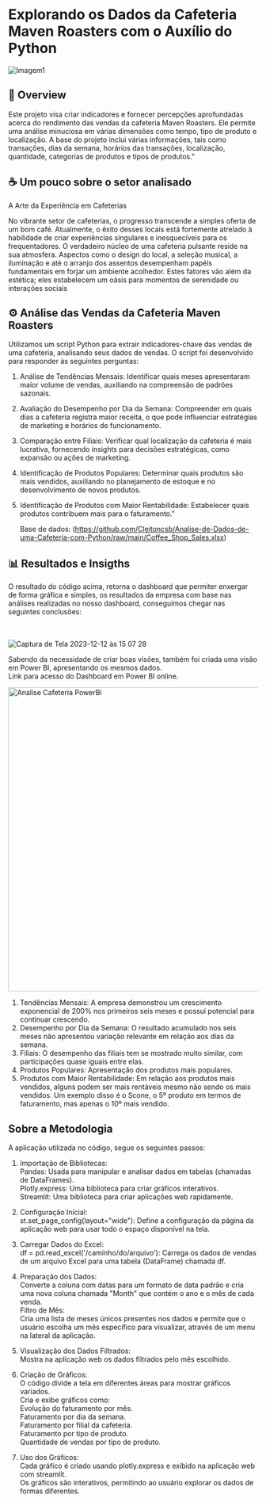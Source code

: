 <h1>Explorando os Dados da Cafeteria Maven Roasters com o Auxílio do Python</h1>


![Imagem1](https://github.com/Cleitoncsb/meu-Portfolio/assets/142935223/b9bf12f2-c1a3-46af-a8a8-b2fade673657)


 <h2> 📌 Overview   </h2>
 

Este projeto visa criar indicadores e fornecer percepções aprofundadas acerca do rendimento das vendas da cafeteria Maven Roasters. Ele permite uma análise minuciosa em várias dimensões como tempo, tipo de produto e localização. A base do projeto inclui várias informações, tais como transações, dias da semana, horários das transações, localização, quantidade, categorias de produtos e tipos de produtos."


<h2>☕ Um pouco sobre o setor analisado</h2>

A Arte da Experiência em Cafeterias 

No vibrante setor de cafeterias, o progresso transcende a simples oferta de um bom café. Atualmente, o êxito desses locais está fortemente atrelado à habilidade de criar experiências singulares e inesquecíveis para os frequentadores. O verdadeiro núcleo de uma cafeteria pulsante reside na sua atmosfera. Aspectos como o design do local, a seleção musical, a iluminação e até o arranjo dos assentos desempenham papéis fundamentais em forjar um ambiente acolhedor. Estes fatores vão além da estética; eles estabelecem um oásis para momentos de serenidade ou interações sociais

<h2> ⚙️ Análise das Vendas da Cafeteria Maven Roasters </h2>
Utilizamos um script Python para extrair indicadores-chave das vendas de uma cafeteria, analisando seus dados de vendas. O script foi desenvolvido para responder às seguintes perguntas:

1. Análise de Tendências Mensais: Identificar quais meses apresentaram maior volume de vendas, auxiliando na compreensão de padrões sazonais.
2. Avaliação do Desempenho por Dia da Semana: Compreender em quais dias a cafeteria registra maior receita, o que pode influenciar estratégias de marketing e horários de funcionamento.
3. Comparação entre Filiais: Verificar qual localização da cafeteria é mais lucrativa, fornecendo insights para decisões estratégicas, como expansão ou ações de marketing.
4. Identificação de Produtos Populares: Determinar quais produtos são mais vendidos, auxiliando no planejamento de estoque e no desenvolvimento de novos produtos.
5. Identificação de Produtos com Maior Rentabilidade: Estabelecer quais produtos contribuem mais para o faturamento."<br>

   Base de dados: (https://github.com/Cleitoncsb/Analise-de-Dados-de-uma-Cafeteria-com-Python/raw/main/Coffee_Shop_Sales.xlsx)

<h2> 📊 Resultados e Insigths</h2>
O resultado do código acima, retorna o dashboard que permiter enxergar de forma gráfica e simples, os resultados da empresa com base nas análises realizadas no nosso dashboard, conseguimos chegar nas seguintes conclusões:<br>
<br>
<br>

![Captura de Tela 2023-12-12 às 15 07 28](https://github.com/Cleitoncsb/Analise-de-Dados-de-uma-Cafeteria-com-Python/assets/142935223/c0b095c6-2ca3-4365-a423-0cf1bdec486e)

Sabendo da necessidade de criar boas visões, também foi criada uma visão em Power BI, apresentando os mesmos dados. <br>
Link para acesso do Dashboard em Power BI online.

<img width="614" alt="Analise Cafeteria PowerBi" src="https://github.com/Cleitoncsb/Analise-de-Dados-de-uma-Cafeteria-com-Python-e-PowerBI/assets/142935223/af11bed4-d127-4170-bb19-2d7f84d0e437">

1. Tendências Mensais: A empresa demonstrou um crescimento exponencial de 200% nos primeiros seis meses e possui potencial para continuar crescendo.
2. Desempenho por Dia da Semana: O resultado acumulado nos seis meses não apresentou variação relevante em relação aos dias da semana.
3. Filiais: O desempenho das filiais tem se mostrado muito similar, com participações quase iguais entre elas.
4. Produtos Populares: Apresentação dos produtos mais populares.
5. Produtos com Maior Rentabilidade: Em relação aos produtos mais vendidos, alguns podem ser mais rentáveis mesmo não sendo os mais vendidos. Um exemplo disso é o Scone, o 5º produto em termos de faturamento, mas apenas o 10º mais vendido.<br>


<h2>Sobre a Metodologia</h2>
A aplicaçāo utilizada no código, segue os seguintes passos:</>

1. Importação de Bibliotecas:<br>
Pandas: Usada para manipular e analisar dados em tabelas (chamadas de DataFrames).<br>
Plotly.express: Uma biblioteca para criar gráficos interativos.<br>
Streamlit: Uma biblioteca para criar aplicações web rapidamente.<br>

2. Configuração Inicial:<br>
st.set_page_config(layout="wide"): Define a configuração da página da aplicação web para usar todo o espaço disponível na tela.<br>

3. Carregar Dados do Excel:<br>
df = pd.read_excel('/caminho/do/arquivo'): Carrega os dados de vendas de um arquivo Excel para uma tabela (DataFrame) chamada df.<br>

4. Preparação dos Dados:<br>
Converte a coluna com datas para um formato de data padrão e cria uma nova coluna chamada "Month" que contém o ano e o mês de cada venda.<br>
Filtro de Mês:<br>
Cria uma lista de meses únicos presentes nos dados e permite que o usuário escolha um mês específico para visualizar, através de um menu na lateral da aplicação.<br>

5. Visualização dos Dados Filtrados:<br>
Mostra na aplicação web os dados filtrados pelo mês escolhido.<br>

6. Criação de Gráficos:<br>
O código divide a tela em diferentes áreas para mostrar gráficos variados.<br>
Cria e exibe gráficos como:<br>
Evolução do faturamento por mês.<br>
Faturamento por dia da semana.<br>
Faturamento por filial da cafeteria.<br>
Faturamento por tipo de produto.<br>
Quantidade de vendas por tipo de produto.<br>

7. Uso dos Gráficos:<br>
Cada gráfico é criado usando plotly.express e exibido na aplicação web com streamlit.<br>
Os gráficos são interativos, permitindo ao usuário explorar os dados de formas diferentes.<br>
